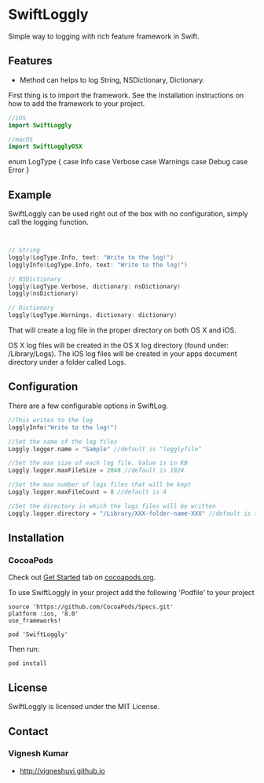 # SwiftLoggly
Simple way to logging with rich feature framework in Swift.

## Features

- Method can helps to log String, NSDictionary, Dictionary.

First thing is to import the framework. See the Installation instructions on how to add the framework to your project.

```swift
//iOS
import SwiftLoggly

//macOS
import SwiftLogglyOSX

```
enum LogType {
    case Info
    case Verbose
    case Warnings
    case Debug
    case Error
}

## Example

SwiftLoggly can be used right out of the box with no configuration, simply call the logging function.

```swift


// String
loggly(LogType.Info, text: "Write to the log!")
logglyInfo(LogType.Info, text: "Write to the log!")

// NSDictionary
loggly(LogType.Verbose, dictionary: nsDictionary)
loggly(nsDictionary)

// Dictionary
loggly(LogType.Warnings, dictionary: dictionary)


```

That will create a log file in the proper directory on both OS X and iOS.

OS X log files will be created in the OS X log directory (found under: /Library/Logs). The iOS log files will be created in your apps document directory under a folder called Logs.

## Configuration

There are a few configurable options in SwiftLog.

```swift
//This writes to the log
logglyInfo("Write to the log!")

//Set the name of the log files
Loggly.logger.name = "Sample" //default is "logglyfile"

//Set the max size of each log file. Value is in KB
Loggly.logger.maxFileSize = 2048 //default is 1024

//Set the max number of logs files that will be kept
Loggly.logger.maxFileCount = 8 //default is 4

//Set the directory in which the logs files will be written
Loggly.logger.directory = "/Library/XXX-folder-name-XXX" //default is the standard logging directory for each platform.

```

## Installation

### CocoaPods

Check out [Get Started](http://cocoapods.org/) tab on [cocoapods.org](http://cocoapods.org/).

To use SwiftLoggly in your project add the following 'Podfile' to your project

	source 'https://github.com/CocoaPods/Specs.git'
	platform :ios, '8.0'
	use_frameworks!

	pod 'SwiftLoggly'

Then run:

    pod install


## License

SwiftLoggly is licensed under the MIT License.

## Contact

### Vignesh Kumar
* http://vigneshuvi.github.io